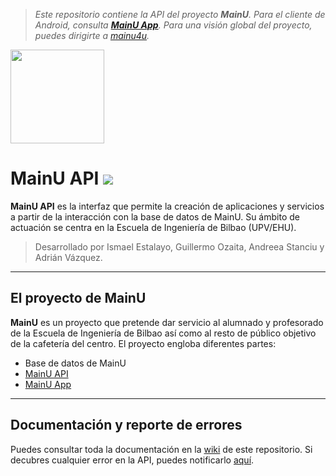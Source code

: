 >*Este repositorio contiene la API del proyecto **MainU**. Para el cliente de Android, consulta [**MainU App**](https://github.com/mainu4u/MainuApp). Para una visión global del proyecto, puedes dirigirte a [mainu4u](https://github.com/mainu4u).*

<img src=https://i.imgur.com/Wc9VOaZ.png?1 width=150px/>

MainU API ![](https://img.shields.io/badge/maintenance-inactive-inactive)
===================

**MainU API** es la interfaz que permite la creación de aplicaciones y servicios a partir de la interacción con la base de datos de MainU. Su ámbito de actuación se centra en la Escuela de Ingeniería de Bilbao (UPV/EHU).

> Desarrollado por Ismael Estalayo, Guillermo Ozaita, Andreea Stanciu y Adrián Vázquez.
----------

El proyecto de MainU
-------------

**MainU** es un proyecto que pretende dar servicio al alumnado y profesorado de la Escuela de Ingeniería de Bilbao así como al resto de público objetivo de la cafetería del centro. El proyecto engloba diferentes partes:
- Base de datos de MainU
- [MainU API](https://github.com/mainu4u/MainuAPI)
- [MainU App](https://github.com/mainu4u/MainuApp)

----------

Documentación y reporte de errores
-------------

Puedes consultar toda la documentación en la [wiki](https://github.com/mainu4u/MainuAPI/wiki) de este repositorio. Si decubres cualquier error en la API, puedes notificarlo [aquí](https://github.com/mainu4u/MainuAPI/issues/).
